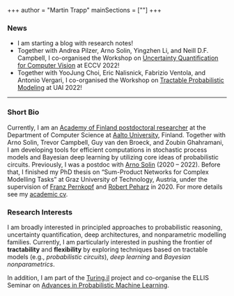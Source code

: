 +++
author = "Martin Trapp"
mainSections = [""]
+++

### News
- I am starting a blog with research notes!
- Together with Andrea Pilzer, Arno Solin, Yingzhen Li, and Neill D.F. Campbell, I co-organised the Workshop on [Uncertainty Quantification for Computer Vision](https://uncv2022.github.io) at ECCV 2022!
- Together with YooJung Choi, Eric Nalisnick, Fabrizio Ventola, and Antonio Vergari, I co-organised the Workshop on [Tractable Probabilistic Modeling](https://tractable-probabilistic-modeling.github.io/tpm2022/) at UAI 2022!

---

### Short Bio
Currently, I am an [Academy of Finland postdoctoral researcher](https://akareport.aka.fi/ibi_apps/WFServlet?IBIF_ex=x_hakkuvaus2&CLICKED_ON=&HAKNRO1=347279&UILANG=en&TULOSTE=HTML) at the Department of Computer Science at [Aalto University](https://www.aalto.fi/en), Finland. Together with Arno Solin, Trevor Campbell, Guy van den Broeck, and Zoubin Ghahramani, I am developing tools for efficient computations in stochastic process models and Bayesian deep learning by utilizing core ideas of probabilistic circuits. Previously, I was a postdoc with [Arno Solin](https://users.aalto.fi/~asolin/) (2020 – 2022). Before that, I finished my PhD thesis on “Sum-Product Networks for Complex Modelling Tasks” at Graz University of Technology, Austria, under the supervision of [Franz Pernkopf](https://www.spsc.tugraz.at/people/franz-pernkopf.html) and [Robert Peharz](https://robert-peharz.github.io) in 2020. For more details see my [academic cv](./cv.pdf).

### Research Interests
I am broadly interested in principled approaches to probabilistic reasoning, uncertainty quantification, deep architectures, and nonparametric modelling families. 
Currently, I am particularly interested in pushing the frontier of **tractability** and **flexibility** by exploring techniques based on tractable models (e.g., *probabilistic circuits*), *deep learning* and *Bayesian nonparametrics*.


In addition, I am part of the [Turing.jl](https://turing.ml/dev/) project and co-organise the ELLIS Seminar on [Advances in Probabilistic Machine Learning](https://aaltoml.github.io/apml/).
